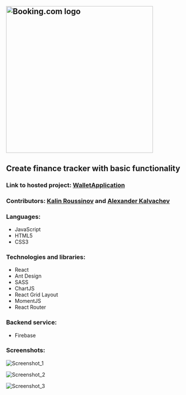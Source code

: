 ## <img src="https://user-images.githubusercontent.com/43339813/114406015-dc261f00-9baf-11eb-9f64-f34e7412d937.png" width="400" title="Booking.com logo"> ##

## Create finance tracker with basic functionality

### Link to hosted project: [WalletApplication](https://kalvachev.github.io/WalletApplication/)

### Contributors: [Kalin Roussinov](https://github.com/kalinrouss "Kalin Roussinov") and [Alexander Kalvachev](https://github.com/Kalvachev "Alexander Kalvachev")

### Languages:
- JavaScript
- HTML5
- CSS3

### Technologies and libraries:
- React
- Ant Design
- SASS
- ChartJS
- React Grid Layout
- MomentJS
- React Router

### Backend service:
- Firebase

### Screenshots: 
![Screenshot_1](https://user-images.githubusercontent.com/43339813/113721513-45151f00-96f8-11eb-9548-171abee34bcc.png)

![Screenshot_2](https://user-images.githubusercontent.com/43339813/113721525-49d9d300-96f8-11eb-9c66-5e2e5869f6d4.png)

![Screenshot_3](https://user-images.githubusercontent.com/43339813/113721557-4e05f080-96f8-11eb-847b-0efae9e3e1ec.png)
